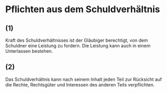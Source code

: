# Pflichten aus dem Schuldverhältnis



## (1)

 Kraft des Schuldverhältnisses ist der Gläubiger berechtigt, von dem Schuldner eine Leistung zu fordern. Die Leistung kann auch in einem Unterlassen bestehen.

## (2)

 Das Schuldverhältnis kann nach seinem Inhalt jeden Teil zur Rücksicht auf die Rechte, Rechtsgüter und Interessen des anderen Teils verpflichten. 

